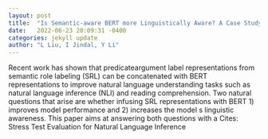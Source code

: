```yaml
---
layout: post
title:  "Is Semantic-aware BERT more Linguistically Aware? A Case Study on Natural Language Inference"
date:   2022-06-23 20:09:31 -0400
categories: jekyll update
author: "L Liu, I Jindal, Y Li"
---
```

Recent work has shown that predicateargument label representations from semantic role labeling (SRL) can be concatenated with BERT representations to improve natural language understanding tasks such as natural language inference (NLI) and reading comprehension. Two natural questions that arise are whether infusing SRL representations with BERT 1) improves model performance and 2) increases the model s linguistic awareness. This paper aims at answering both questions with a  Cites: Stress Test Evaluation for Natural Language Inference